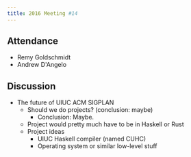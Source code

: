 ```yaml
---
title: 2016 Meeting #14
---
```


## Attendance

* Remy Goldschmidt
* Andrew D'Angelo

## Discussion

* The future of UIUC ACM SIGPLAN
    * Should we do projects? (conclusion: maybe)
        * Conclusion: Maybe.
    * Project would pretty much have to be in Haskell or Rust
    * Project ideas
        * UIUC Haskell compiler (named CUHC)
        * Operating system or similar low-level stuff

